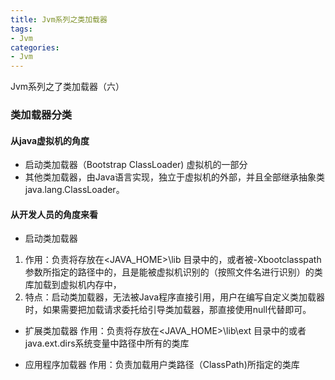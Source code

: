 ```yaml
---
title: Jvm系列之类加载器
tags:
- Jvm
categories:
- Jvm
---
```


Jvm系列之了类加载器（六）

### 类加载器分类

#### 从java虚拟机的角度
- 启动类加载器（Bootstrap ClassLoader) 虚拟机的一部分
- 其他类加载器，由Java语言实现，独立于虚拟机的外部，并且全部继承抽象类java.lang.ClassLoader。

#### 从开发人员的角度来看
- 启动类加载器
1. 作用：负责将存放在<JAVA_HOME>\lib 目录中的，或者被-Xbootclasspath参数所指定的路径中的，且是能被虚拟机识别的（按照文件名进行识别）的类库加载到虚拟机内存中，
2. 特点：启动类加载器，无法被Java程序直接引用，用户在编写自定义类加载器时，如果需要把加载请求委托给引导类加载器，那直接使用null代替即可。

- 扩展类加载器
作用：负责将存放在<JAVA_HOME>\lib\ext 目录中的或者java.ext.dirs系统变量中路径中所有的类库

- 应用程序加载器
作用：负责加载用户类路径（ClassPath)所指定的类库


